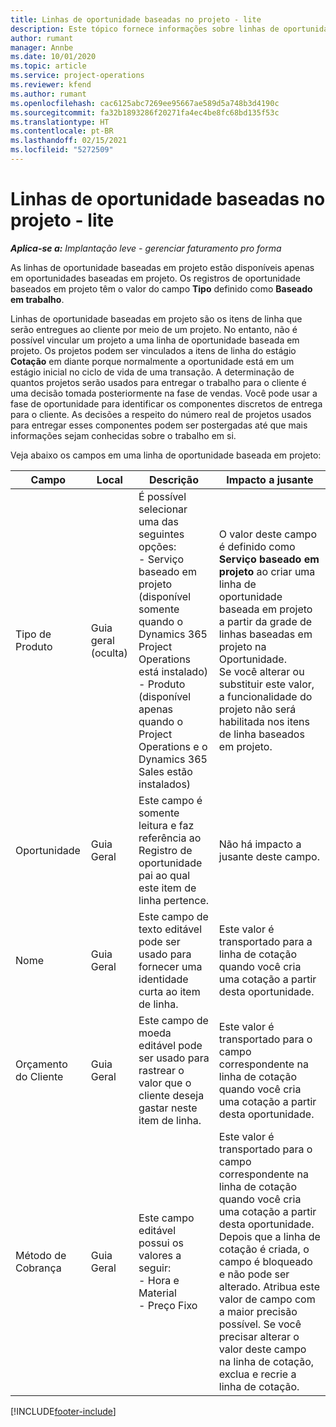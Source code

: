 ```yaml
---
title: Linhas de oportunidade baseadas no projeto - lite
description: Este tópico fornece informações sobre linhas de oportunidade baseadas em projeto. (Pro)
author: rumant
manager: Annbe
ms.date: 10/01/2020
ms.topic: article
ms.service: project-operations
ms.reviewer: kfend
ms.author: rumant
ms.openlocfilehash: cac6125abc7269ee95667ae589d5a748b3d4190c
ms.sourcegitcommit: fa32b1893286f20271fa4ec4be8fc68bd135f53c
ms.translationtype: HT
ms.contentlocale: pt-BR
ms.lasthandoff: 02/15/2021
ms.locfileid: "5272509"
---
```

# <a name="project-based-opportunity-lines---lite"></a>Linhas de oportunidade baseadas no projeto - lite

_**Aplica-se a:** Implantação leve - gerenciar faturamento pro forma_

As linhas de oportunidade baseadas em projeto estão disponíveis apenas em oportunidades baseadas em projeto. Os registros de oportunidade baseados em projeto têm o valor do campo **Tipo** definido como **Baseado em trabalho**.

Linhas de oportunidade baseadas em projeto são os itens de linha que serão entregues ao cliente por meio de um projeto. No entanto, não é possível vincular um projeto a uma linha de oportunidade baseada em projeto. Os projetos podem ser vinculados a itens de linha do estágio **Cotação** em diante porque normalmente a oportunidade está em um estágio inicial no ciclo de vida de uma transação. A determinação de quantos projetos serão usados para entregar o trabalho para o cliente é uma decisão tomada posteriormente na fase de vendas. Você pode usar a fase de oportunidade para identificar os componentes discretos de entrega para o cliente. As decisões a respeito do número real de projetos usados para entregar esses componentes podem ser postergadas até que mais informações sejam conhecidas sobre o trabalho em si.

Veja abaixo os campos em uma linha de oportunidade baseada em projeto:

| **Campo** | **Local** | **Descrição** | **Impacto a jusante** |
| --- | --- | --- | --- |
| Tipo de Produto | Guia geral (oculta) | É possível selecionar uma das seguintes opções:</br>- Serviço baseado em projeto (disponível somente quando o Dynamics 365 Project Operations está instalado)</br>- Produto (disponível apenas quando o Project Operations e o Dynamics 365 Sales estão instalados) | O valor deste campo é definido como **Serviço baseado em projeto** ao criar uma linha de oportunidade baseada em projeto a partir da grade de linhas baseadas em projeto na Oportunidade. <br> Se você alterar ou substituir este valor, a funcionalidade do projeto não será habilitada nos itens de linha baseados em projeto. |
| Oportunidade | Guia Geral | Este campo é somente leitura e faz referência ao Registro de oportunidade pai ao qual este item de linha pertence. | Não há impacto a jusante deste campo. |
| Nome | Guia Geral | Este campo de texto editável pode ser usado para fornecer uma identidade curta ao item de linha. | Este valor é transportado para a linha de cotação quando você cria uma cotação a partir desta oportunidade. |
| Orçamento do Cliente | Guia Geral | Este campo de moeda editável pode ser usado para rastrear o valor que o cliente deseja gastar neste item de linha. | Este valor é transportado para o campo correspondente na linha de cotação quando você cria uma cotação a partir desta oportunidade. |
| Método de Cobrança | Guia Geral | Este campo editável possui os valores a seguir:</br>- Hora e Material</br>- Preço Fixo | Este valor é transportado para o campo correspondente na linha de cotação quando você cria uma cotação a partir desta oportunidade. Depois que a linha de cotação é criada, o campo é bloqueado e não pode ser alterado. Atribua este valor de campo com a maior precisão possível. Se você precisar alterar o valor deste campo na linha de cotação, exclua e recrie a linha de cotação. |


[!INCLUDE[footer-include](../../includes/footer-banner.md)]